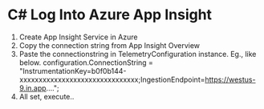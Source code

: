 # C# Log Into Azure App Insight
1) Create App Insight Service in Azure
2) Copy the connection string from App Insight Overview
3) Paste the connectionstring in TelemetryConfiguration instance. Eg., like below.
 configuration.ConnectionString = "InstrumentationKey=b0f0b144-xxxxxxxxxxxxxxxxxxxxxxxxxxxxxxx;IngestionEndpoint=https://westus-9.in.app....";
4) All set, execute..
